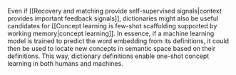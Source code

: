 ---
---

Even if [[Recovery and matching provide self-supervised signals|context provides important feedback signals]], dictionaries might also be useful candidates for [[Concept learning is few-shot scaffolding supported by working memory|concept learning]]. In essence, if a machine learning model is trained to predict the word embedding from its definitions, it could then be used to locate new concepts in semantic space based on their definitions. This way, dictionary definitions enable one-shot concept learning in both humans and machines.